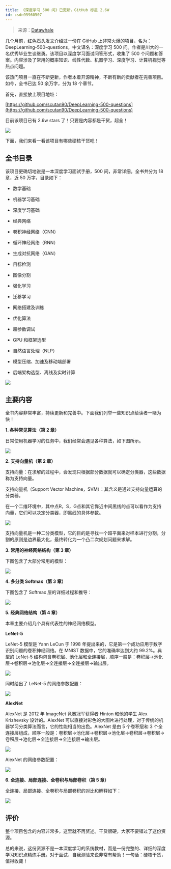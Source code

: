 ```yaml
---
title: 《深度学习 500 问》已更新，GitHub 标星 2.6W
id: csdn95960507
---
```


> 来源：[Datawhale](https://mp.weixin.qq.com/s?timestamp=1563169929&src=3&ver=1&signature=sc-TUUJ9Xj9U0El1VTXu-8SMMvAZVBE*YlCpzJA-9dI0cxoiM4ss2iJTYy9PIIH6hz3nnieSZN-4A5*Jh-0khL80fQvUEipqVghTYH41t3Pn-A77BCK-javPjL4or25KRaZ2lhi*-AlfmwGN8pn0P84cHWyTbIOoPHO9-JzG4Dc=)

几个月前，红色石头发文介绍过一份在 GitHub 上非常火爆的项目，名为：DeepLearning-500-questions，中文译名：深度学习 500 问。作者是川大的一名优秀毕业生谈继勇。该项目以深度学习面试问答形式，收集了 500 个问题和答案。内容涉及了常用的概率知识、线性代数、机器学习、深度学习、计算机视觉等热点问题。

该热门项目一直在不断更新，作者本着开源精神，不断有新的贡献者在完善项目。如今，全书已达 50 余万字，分为 18 个章节。

首先，直接放上项目地址：

[https://github.com/scutan90/DeepLearning-500-questions](https://github.com/scutan90/DeepLearning-500-questions)

目前该项目已有 2.6w stars 了！只要是内容都是干货，超全！

![](../img/a8e0edd78afe0edb58f28f4bf6bd46a2.png)

下面，我们来看一看该项目有哪些硬核干货吧！

## 全书目录

该项目更确切地说是一本深度学习面试手册，500 问，非常详细。全书共分为 18 章，近 50 万字，目录如下：

*   数学基础

*   机器学习基础

*   深度学习基础

*   经典网络

*   卷积神经网络（CNN）

*   循环神经网络（RNN）

*   生成对抗网络（GAN）

*   目标检测

*   图像分割

*   强化学习

*   迁移学习

*   网络搭建及训练

*   优化算法

*   超参数调试

*   GPU 和框架选型

*   自然语言处理（NLP）

*   模型压缩、加速及移动端部署

*   后端架构选型、离线及实时计算

![](../img/6c4f35eac3a6c6b13af6fdaa76e812ab.png)

## 主要内容

全书内容非常丰富，持续更新和完善中。下面我们列举一些知识点给读者一睹为快！

**1\. 各种常见算法（第 2 章）**

日常使用机器学习的任务中，我们经常会遇见各种算法，如下图所示。

![](../img/aa00611388769b2747ca956e0af21331.png)

**2\. 支持向量机（第 2 章）**

支持向量：在求解的过程中，会发现只根据部分数据就可以确定分类器，这些数据称为支持向量。

支持向量机（Support Vector Machine，SVM）：其含义是通过支持向量运算的分类器。

在一个二维环境中，其中点R，S，G点和其它靠近中间黑线的点可以看作为支持向量，它们可以决定分类器，即黑线的具体参数。

![](../img/4c6c446080c30812eec80e4a58b5563b.png)

支持向量机是一种二分类模型，它的目的是寻找一个超平面来对样本进行分割，分割的原则是边界最大化，最终转化为一个凸二次规划问题来求解。

**3\. 常用的神经网络结构（第 3 章）**

下图包含了大部分常用的模型：

![](../img/7d549b10dedd3f9101c5c19fd5dc9428.png)

**4\. 多分类 Softmax（第 3 章）**

下图包含了 Softmax 层的详细过程和推导：

![](../img/6a63a64f9a72196fc3a0ea04e8f91c9b.png)

**5\. 经典网络结构（第 4 章）**

本章主要介绍几个具有代表性的神经网络模型。

**LeNet-5**

LeNet-5 模型是 Yann LeCun 于 1998 年提出来的，它是第一个成功应用于数字识别问题的卷积神经网络。在 MNIST 数据中，它的准确率达到大约 99.2%。典型的 LeNet-5 结构包含卷积层、池化层和全连接层，顺序一般是：卷积层->池化层->卷积层->池化层->全连接层->全连接层->输出层。

![](../img/6300ffe20d33f8d6ed0d1a7a75ef32a8.png)

同时给出了 LeNet-5 的网络参数配置：

![](../img/71de5da4daee4720048a411831f6780f.png)

**AlexNet**

AlexNet 是 2012 年 ImageNet 竞赛冠军获得者 Hinton 和他的学生 Alex Krizhevsky 设计的。AlexNet 可以直接对彩色的大图片进行处理，对于传统的机器学习分类算法而言，它的性能相当的出色。AlexNet 是由 5 个卷积层和 3 个全连接层组成，顺序一般是：卷积层->池化层->卷积层->池化层->卷积层->卷积层->卷积层->池化层->全连接层->全连接层->输出层。

![](../img/df6c187844db90796210f300bcac72ba.png)

AlexNet 的网络参数配置：

![](../img/05bc34891f6c4396325b9488e486acac.png)

**6\. 全连接、局部连接、全卷积与局部卷积（第 5 章）**

全连接、局部连接、全卷积与局部卷积的对比和解释如下：

![](../img/f7f04b01a422c7ba20e6947dfbccde51.png)

## 评价

整个项目包含的内容非常多，这里就不再赘述。干货很硬，大家不要错过了这份资源。

总的来说，这份资源不是一本深度学习的系统教材，而是一份完整的、详细的深度学习知识点精炼手册。对于面试、自我测验来说非常有帮助！一句话：硬核干货，值得收藏！